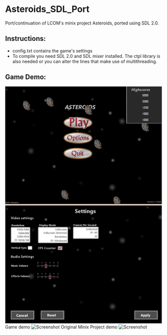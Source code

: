 # Asteroids_SDL_Port
Port/continuation of LCOM's minix project Asteroids, ported using SDL 2.0.

## Instructions:
* config.txt contains the game's settings
* To compile you need SDL 2.0 and SDL mixer installed. The ctpl library is also needed or you can alter the lines that make use of multithreading.

## Game Demo:
![Screenshot](newmenu.jpg)
![Screenshot](optionsmenu.jpg)
Game demo
![Screenshot](newdemo.gif)
Original Minix Project demo
![Screenshot](demo.gif)
